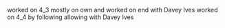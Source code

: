 worked on 4_3 mostly on own and worked on end with Davey Ives
worked on 4_4 by following allowing with Davey Ives
